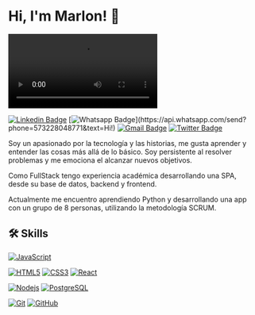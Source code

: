 
# Hi, I'm Marlon! 👋

![Hi, I'm Marlon](https://media.giphy.com/media/RF5JnErzJYFSK897V1/giphy.mp4)

[![Linkedin Badge](https://img.shields.io/badge/-LinkedIn-blue?style=flat-square&logo=Linkedin&logoColor=white&link=https://www.linkedin.com/in/marlondelaroch3)](https://www.linkedin.com/in/marlondelaroch3)
[![Whatsapp Badge](https://img.shields.io/badge/-Whatsapp-4CA143?style=flat-square&labelColor=4CA143&logo=whatsapp&logoColor=white&link=https://api.whatsapp.com/send?phone=573228048771&text=Hi!!)](https://api.whatsapp.com/send?phone=573228048771&text=Hi!)
[![Gmail Badge](https://img.shields.io/badge/-Gmail-c14438?style=flat-square&logo=Gmail&logoColor=white&link=mailto:marlondelaroch3@gmail.com)](mailto:marlondelaroch3@gmail.com)
[![Twitter Badge](https://img.shields.io/badge/-Twitter-blue?style=flat-square&logo=Twitter&logoColor=white&link=https://twitter.com/marlondelaroch3)](https://twitter.com/marlondelaroch3)

Soy un apasionado por la tecnología y las historias, 
me gusta aprender y entender las cosas más allá de lo 
básico. Soy persistente al resolver problemas y me 
emociona el alcanzar nuevos objetivos.

Como FullStack tengo experiencia académica 
desarrollando una SPA, desde su base de datos, 
backend y frontend.

Actualmente me encuentro aprendiendo Python y 
desarrollando una app con un grupo de 8 personas, 
utilizando la metodología SCRUM.


## 🛠 Skills

[![JavaScript](https://img.shields.io/badge/-JavaScript-black?style=flat-square&logo=javascript&link=https://github.com/marlondelaroch3/)](https://github.com/marlondelaroch3/)

[![HTML5](https://img.shields.io/badge/-HTML5-E34F26?style=flat-square&logo=html5&logoColor=white&link=https://github.com/marlondelaroch3/)](https://github.com/marlondelaroch3/)
[![CSS3](https://img.shields.io/badge/-CSS3-1572B6?style=flat-square&logo=css3&link=https://github.com/marlondelaroch3/)](https://github.com/marlondelaroch3/)
[![React](https://img.shields.io/badge/-React-black?style=flat-square&logo=react&link=https://github.com/marlondelaroch3/)](https://github.com/marlondelaroch3/)

[![Nodejs](https://img.shields.io/badge/-Nodejs-black?style=flat-square&logo=Node.js&link=https://github.com/marlondelaroch3/)](https://github.com/marlondelaroch3/)
[![PostgreSQL](https://img.shields.io/badge/-PostgreSQL-9cf?style=flat-square&logo=postgresql&link=https://github.com/marlondelaroch3/)](https://github.com/marlondelaroch3/)

[![Git](https://img.shields.io/badge/-Git-black?style=flat-square&logo=git&link=https://github.com/marlondelaroch3/)](https://github.com/marlondelaroch3/)
[![GitHub](https://img.shields.io/badge/-GitHub-181717?style=flat-square&logo=github&link=https://github.com/marlondelaroch3/)](https://github.com/marlondelaroch3/)
